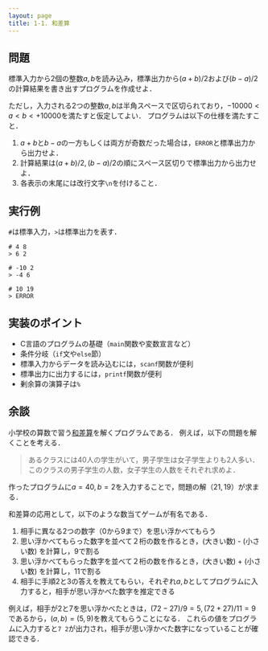 ```yaml
---
layout: page
title: 1-1. 和差算
---
```


## 問題
標準入力から2個の整数$a, b$を読み込み，標準出力から$(a + b)/2$および$(b - a)/2$の計算結果を書き出すプログラムを作成せよ．

ただし，入力される2つの整数$a, b$は半角スペースで区切られており，$-10000 < a < b < +10000$を満たすと仮定してよい．
プログラムは以下の仕様を満たすこと．

1. $a + b$と$b - a$の一方もしくは両方が奇数だった場合は，`ERROR`と標準出力から出力せよ．
1. 計算結果は$(a + b)/2, (b - a)/2$の順にスペース区切りで標準出力から出力せよ．
1. 各表示の末尾には改行文字`\n`を付けること．

## 実行例
`#`は標準入力，`>`は標準出力を表す．

```
# 4 8
> 6 2
```

```
# -10 2
> -4 6
```

```
# 10 19
> ERROR
```

## 実装のポイント

+ C言語のプログラムの基礎（`main`関数や変数宣言など）
+ 条件分岐（`if`文や`else`節）
+ 標準入力からデータを読み込むには，`scanf`関数が便利
+ 標準出力に出力するには，`printf`関数が便利
+ 剰余算の演算子は`%`

## 余談

小学校の算数で習う[和差算](https://ja.wikipedia.org/wiki/%E5%92%8C%E5%B7%AE%E7%AE%97)を解くプログラムである．
例えば，以下の問題を解くことを考える．

> あるクラスには40人の学生がいて，男子学生は女子学生よりも2人多い．このクラスの男子学生の人数，女子学生の人数をそれぞれ求めよ．

作ったプログラムに$a = 40, b = 2$を入力することで，問題の解（$21, 19$）が求まる．

和差算の応用として，以下のような数当てゲームが有名である．

1. 相手に異なる2つの数字（0から9まで）を思い浮かべてもらう
2. 思い浮かべてもらった数字を並べて２桁の数を作るとき，(大きい数) - (小さい数) を計算し，9で割る
3. 思い浮かべてもらった数字を並べて２桁の数を作るとき，(大きい数) + (小さい数) を計算し，11で割る
4. 相手に手順2と3の答えを教えてもらい，それぞれ$a, b$としてプログラムに入力すると，相手が思い浮かべた数字を推定できる

例えば，相手が2と7を思い浮かべたときは，$(72-27)/9 = 5, (72+27)/11 = 9$であるから，$(a, b) = (5, 9)$を教えてもらうことになる．
これらの値をプログラムに入力すると`7 2`が出力され，相手が思い浮かべた数字になっていることが確認できる．
